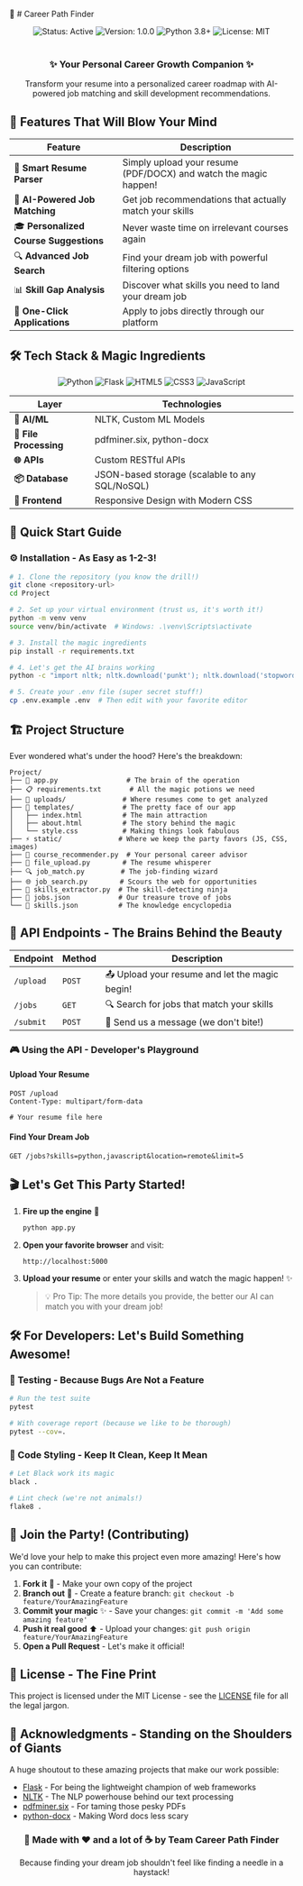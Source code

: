 🚀 # Career Path Finder

<div align="center">
  <img src="https://img.shields.io/badge/Status-Active-brightgreen" alt="Status: Active">
  <img src="https://img.shields.io/badge/Version-1.0.0-blue" alt="Version: 1.0.0">
  <img src="https://img.shields.io/badge/Python-3.8%2B-blueviolet" alt="Python 3.8+">
  <img src="https://img.shields.io/badge/License-MIT-yellow" alt="License: MIT">
</div>

<br>

<div align="center">
  <h3>✨ Your Personal Career Growth Companion ✨</h3>
  <p>Transform your resume into a personalized career roadmap with AI-powered job matching and skill development recommendations.</p>
</div>

## 🎯 Features That Will Blow Your Mind

| Feature | Description |
|---------|-------------|
| 📄 **Smart Resume Parser** | Simply upload your resume (PDF/DOCX) and watch the magic happen! |
| 🎯 **AI-Powered Job Matching** | Get job recommendations that actually match your skills |
| 🎓 **Personalized Course Suggestions** | Never waste time on irrelevant courses again |
| 🔍 **Advanced Job Search** | Find your dream job with powerful filtering options |
| 📊 **Skill Gap Analysis** | Discover what skills you need to land your dream job |
| 💌 **One-Click Applications** | Apply to jobs directly through our platform |

## 🛠️ Tech Stack & Magic Ingredients

<div align="center">
  <img src="https://img.shields.io/badge/Python-FFD43B?style=for-the-badge&logo=python&logoColor=blue" alt="Python">
  <img src="https://img.shields.io/badge/Flask-000000?style=for-the-badge&logo=flask&logoColor=white" alt="Flask">
  <img src="https://img.shields.io/badge/HTML5-E34F26?style=for-the-badge&logo=html5&logoColor=white" alt="HTML5">
  <img src="https://img.shields.io/badge/CSS3-1572B6?style=for-the-badge&logo=css3&logoColor=white" alt="CSS3">
  <img src="https://img.shields.io/badge/JavaScript-323330?style=for-the-badge&logo=javascript&logoColor=F7DF1E" alt="JavaScript">
</div>

| Layer | Technologies |
|-------|--------------|
| **🧠 AI/ML** | NLTK, Custom ML Models |
| **📂 File Processing** | pdfminer.six, python-docx |
| **🌐 APIs** | Custom RESTful APIs |
| **📦 Database** | JSON-based storage (scalable to any SQL/NoSQL) |
| **🎨 Frontend** | Responsive Design with Modern CSS |

## 🚀 Quick Start Guide

### ⚙️ Installation - As Easy as 1-2-3!

```bash
# 1. Clone the repository (you know the drill!)
git clone <repository-url>
cd Project

# 2. Set up your virtual environment (trust us, it's worth it!)
python -m venv venv
source venv/bin/activate  # Windows: .\venv\Scripts\activate

# 3. Install the magic ingredients
pip install -r requirements.txt

# 4. Let's get the AI brains working
python -c "import nltk; nltk.download('punkt'); nltk.download('stopwords')"

# 5. Create your .env file (super secret stuff!)
cp .env.example .env  # Then edit with your favorite editor
```

## 🏗️ Project Structure

Ever wondered what's under the hood? Here's the breakdown:

```
Project/
├── 🚀 app.py                 # The brain of the operation
├── 📋 requirements.txt       # All the magic potions we need
├── 📂 uploads/              # Where resumes come to get analyzed
├── 🎨 templates/            # The pretty face of our app
│   ├── index.html          # The main attraction
│   ├── about.html          # The story behind the magic
│   └── style.css           # Making things look fabulous
├── ⚡ static/              # Where we keep the party favors (JS, CSS, images)
├── 🧠 course_recommender.py  # Your personal career advisor
├── 📄 file_upload.py        # The resume whisperer
├── 🔍 job_match.py         # The job-finding wizard
├── 🌐 job_search.py        # Scours the web for opportunities
├── 🧩 skills_extractor.py  # The skill-detecting ninja
├── 💼 jobs.json            # Our treasure trove of jobs
└── 🎯 skills.json          # The knowledge encyclopedia
```

## 🔌 API Endpoints - The Brains Behind the Beauty

| Endpoint | Method | Description |
|----------|--------|-------------|
| `/upload` | `POST` | 📤 Upload your resume and let the magic begin! |
| `/jobs` | `GET` | 🔍 Search for jobs that match your skills |
| `/submit` | `POST` | 💌 Send us a message (we don't bite!) |

### 🎮 Using the API - Developer's Playground

#### Upload Your Resume
```http
POST /upload
Content-Type: multipart/form-data

# Your resume file here
```

#### Find Your Dream Job
```http
GET /jobs?skills=python,javascript&location=remote&limit=5
```

## 🎬 Let's Get This Party Started!

1. **Fire up the engine** 🚀
   ```bash
   python app.py
   ```

2. **Open your favorite browser** and visit:
   ```
   http://localhost:5000
   ```

3. **Upload your resume** or enter your skills and watch the magic happen! ✨

   > 💡 Pro Tip: The more details you provide, the better our AI can match you with your dream job!

## 🛠️ For Developers: Let's Build Something Awesome!

### 🧪 Testing - Because Bugs Are Not a Feature
```bash
# Run the test suite
pytest

# With coverage report (because we like to be thorough)
pytest --cov=.
```

### 🎨 Code Styling - Keep It Clean, Keep It Mean
```bash
# Let Black work its magic
black .

# Lint check (we're not animals!)
flake8 .
```

## 🤝 Join the Party! (Contributing)

We'd love your help to make this project even more amazing! Here's how you can contribute:

1. **Fork it** 🍴 - Make your own copy of the project
2. **Branch out** 🌿 - Create a feature branch: `git checkout -b feature/YourAmazingFeature`
3. **Commit your magic** ✨ - Save your changes: `git commit -m 'Add some amazing feature'`
4. **Push it real good** ⬆️ - Upload your changes: `git push origin feature/YourAmazingFeature`
5. **Open a Pull Request** - Let's make it official!

## 📜 License - The Fine Print

This project is licensed under the MIT License - see the [LICENSE](LICENSE) file for all the legal jargon.

## 🙏 Acknowledgments - Standing on the Shoulders of Giants

A huge shoutout to these amazing projects that make our work possible:

- [Flask](https://flask.palletsprojects.com/) - For being the lightweight champion of web frameworks
- [NLTK](https://www.nltk.org/) - The NLP powerhouse behind our text processing
- [pdfminer.six](https://github.com/pdfminer/pdfminer.six) - For taming those pesky PDFs
- [python-docx](https://python-docx.readthedocs.io/) - Making Word docs less scary



<div align="center">
  <h3>🚀 Made with ❤️ and a lot of ☕ by Team Career Path Finder</h3>
  <p>Because finding your dream job shouldn't feel like finding a needle in a haystack!</p>
</div>
